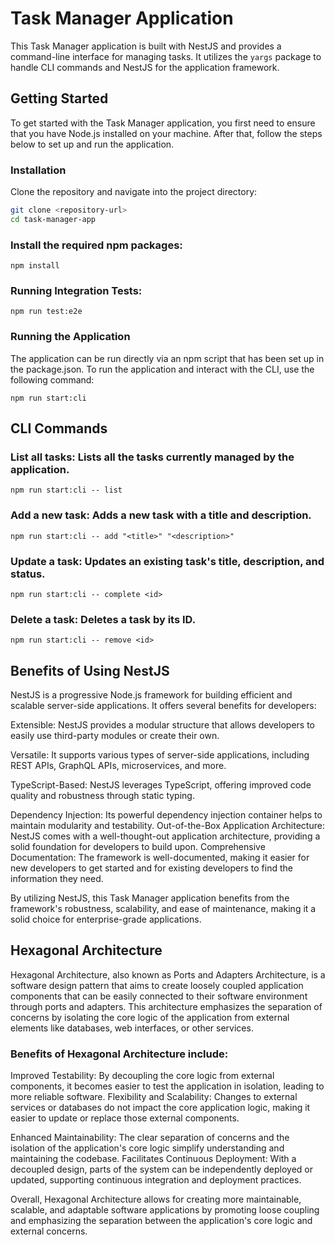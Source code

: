 # Task Manager Application

This Task Manager application is built with NestJS and provides a command-line interface for managing tasks. It utilizes the `yargs` package to handle CLI commands and NestJS for the application framework.

## Getting Started

To get started with the Task Manager application, you first need to ensure that you have Node.js installed on your machine. After that, follow the steps below to set up and run the application.

### Installation

Clone the repository and navigate into the project directory:

```bash
git clone <repository-url>
cd task-manager-app
```

### Install the required npm packages:

```npm install```

### Running Integration Tests:

```npm run test:e2e```

### Running the Application
The application can be run directly via an npm script that has been set up in the package.json. To run the application and interact with the CLI, use the following command:

```npm run start:cli```

## CLI Commands

### List all tasks: Lists all the tasks currently managed by the application.

```npm run start:cli -- list```

### Add a new task: Adds a new task with a title and description.

```npm run start:cli -- add "<title>" "<description>"```

### Update a task: Updates an existing task's title, description, and status.

```npm run start:cli -- complete <id>```

### Delete a task: Deletes a task by its ID.

```npm run start:cli -- remove <id>```


## Benefits of Using NestJS

NestJS is a progressive Node.js framework for building efficient and scalable server-side applications. It offers several benefits for developers:

Extensible: NestJS provides a modular structure that allows developers to easily use third-party modules or create their own.

Versatile: It supports various types of server-side applications, including REST APIs, GraphQL APIs, microservices, and more.

TypeScript-Based: NestJS leverages TypeScript, offering improved code quality and robustness through static typing.

Dependency Injection: Its powerful dependency injection container helps to maintain modularity and testability.
Out-of-the-Box Application Architecture: NestJS comes with a well-thought-out application architecture, providing a solid foundation for developers to build upon.
Comprehensive Documentation: The framework is well-documented, making it easier for new developers to get started and for existing developers to find the information they need.

By utilizing NestJS, this Task Manager application benefits from the framework's robustness, scalability, and ease of maintenance, making it a solid choice for enterprise-grade applications.

## Hexagonal Architecture

Hexagonal Architecture, also known as Ports and Adapters Architecture, is a software design pattern that aims to create loosely coupled application components that can be easily connected to their software environment through ports and adapters. This architecture emphasizes the separation of concerns by isolating the core logic of the application from external elements like databases, web interfaces, or other services.

### Benefits of Hexagonal Architecture include:
Improved Testability: By decoupling the core logic from external components, it becomes easier to test the application in isolation, leading to more reliable software.
Flexibility and Scalability: Changes to external services or databases do not impact the core application logic, making it easier to update or replace those external components.

Enhanced Maintainability: The clear separation of concerns and the isolation of the application's core logic simplify understanding and maintaining the codebase.
Facilitates Continuous Deployment: With a decoupled design, parts of the system can be independently deployed or updated, supporting continuous integration and deployment practices.

Overall, Hexagonal Architecture allows for creating more maintainable, scalable, and adaptable software applications by promoting loose coupling and emphasizing the separation between the application's core logic and external concerns.

